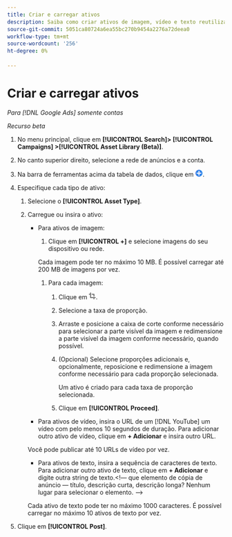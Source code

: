 ```yaml
---
title: Criar e carregar ativos
description: Saiba como criar ativos de imagem, vídeo e texto reutilizáveis e carregá-los no seu [!DNL Google Ads] biblioteca de ativos no nível da conta.
source-git-commit: 5051ca80724a6ea55bc270b9454a2276a72deea0
workflow-type: tm+mt
source-wordcount: '256'
ht-degree: 0%

---
```


# Criar e carregar ativos

*Para [!DNL Google Ads] somente contas*

*Recurso beta*

1. No menu principal, clique em **[!UICONTROL Search]> [!UICONTROL Campaigns] >[!UICONTROL Asset Library (Beta)]**.

1. No canto superior direito, selecione a rede de anúncios e a conta.

1. Na barra de ferramentas acima da tabela de dados, clique em ![Carregar](/help/search-social-commerce/assets/add.png "Carregar").

1. Especifique cada tipo de ativo:

   1. Selecione o **[!UICONTROL Asset Type]**.

   1. Carregue ou insira o ativo:

      * Para ativos de imagem:

         1. Clique em **[!UICONTROL +]** e selecione imagens do seu dispositivo ou rede.

        Cada imagem pode ter no máximo 10 MB. É possível carregar até 200 MB de imagens por vez.

         1. Para cada imagem:

            1. Clique em ![Cortar](/help/search-social-commerce/assets/crop.png "Cortar").

            1. Selecione a taxa de proporção.

            1. Arraste e posicione a caixa de corte conforme necessário para selecionar a parte visível da imagem e redimensione a parte visível da imagem conforme necessário, quando possível.

            1. (Opcional) Selecione proporções adicionais e, opcionalmente, reposicione e redimensione a imagem conforme necessário para cada proporção selecionada.

               Um ativo é criado para cada taxa de proporção selecionada.

            1. Clique em **[!UICONTROL Proceed]**.

      * Para ativos de vídeo, insira o URL de um [!DNL YouTube] um vídeo com pelo menos 10 segundos de duração. Para adicionar outro ativo de vídeo, clique em **+ Adicionar** e insira outro URL.

      Você pode publicar até 10 URLs de vídeo por vez.

      * Para ativos de texto, insira a sequência de caracteres de texto. Para adicionar outro ativo de texto, clique em **+ Adicionar** e digite outra string de texto.&lt;!— que elemento de cópia de anúncio — título, descrição curta, descrição longa? Nenhum lugar para selecionar o elemento. —>

      Cada ativo de texto pode ter no máximo 1000 caracteres. É possível carregar no máximo 10 ativos de texto por vez.

1. Clique em **[!UICONTROL Post]**.
